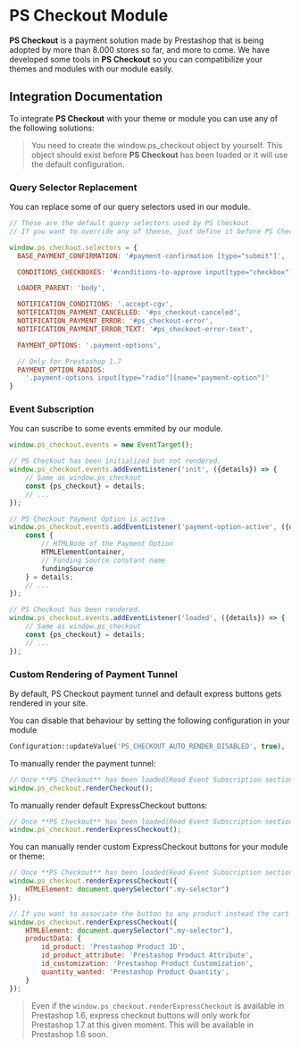 # PS Checkout Module

**PS Checkout** is a payment solution made by Prestashop that is being adopted by more than 8.000 stores so far, and more
to come. We have developed some tools in **PS Checkout** so you can compatibilize your themes and
modules with our module easily.
 
## Integration Documentation
To integrate **PS Checkout** with your theme or module you can use any of the following solutions:

> You need to create the window.ps_checkout object by yourself. This object should exist before **PS Checkout**
> has been loaded or it will use the default configuration.

### Query Selector Replacement 
You can replace some of our query selectors used in our module.

```js
// These are the default query selectors used by PS Checkout
// If you want to override any of theese, just define it before PS Checkout gets loaded.

window.ps_checkout.selectors = {
  BASE_PAYMENT_CONFIRMATION: '#payment-confirmation [type="submit"]',

  CONDITIONS_CHECKBOXES: '#conditions-to-approve input[type="checkbox"]',

  LOADER_PARENT: 'body',

  NOTIFICATION_CONDITIONS: '.accept-cgv',
  NOTIFICATION_PAYMENT_CANCELLED: '#ps_checkout-canceled',
  NOTIFICATION_PAYMENT_ERROR: '#ps_checkout-error',
  NOTIFICATION_PAYMENT_ERROR_TEXT: '#ps_checkout-error-text',

  PAYMENT_OPTIONS: '.payment-options',

  // Only for Prestashop 1.7
  PAYMENT_OPTION_RADIOS:
    '.payment-options input[type="radio"][name="payment-option"]'
}
```

### Event Subscription
You can suscribe to some events emmited by our module.

```js
window.ps_checkout.events = new EventTarget();

// PS Checkout has been initialized but not rendered.
window.ps_checkout.events.addEventListener('init', ({details}) => {
    // Same as window.ps_checkout
    const {ps_checkout} = details;
    // ...
});

// PS Checkout Payment Option is active
window.ps_checkout.events.addEventListener('payment-option-active', ({details}) => {
    const {
        // HTMLNode of the Payment Option
        HTMLElementContainer,
        // Funding Source constant name
        fundingSource
    } = details;
    // ...
});

// PS Checkout has been rendered.
window.ps_checkout.events.addEventListener('loaded', ({details}) => {
    // Same as window.ps_checkout
    const {ps_checkout} = details;
    // ...
});
```

### Custom Rendering of Payment Tunnel

By default, PS Checkout payment tunnel and default express buttons gets rendered in your site.

You can disable that behaviour by setting the following configuration in your module
```php
Configuration::updateValue('PS_CHECKOUT_AUTO_RENDER_DISABLED', true),
```

To manually render the payment tunnel:
```js
// Once **PS Checkout** has been loaded(Read Event Subscription section)
window.ps_checkout.renderCheckout();
```

To manually render default ExpressCheckout buttons:
```js
// Once **PS Checkout** has been loaded(Read Event Subscription section)
window.ps_checkout.renderExpressCheckout();
``` 

You can manually render custom ExpressCheckout buttons for your module or theme:
```js
// Once **PS Checkout** has been loaded(Read Event Subscription section)
window.ps_checkout.renderExpressCheckout({
    HTMLElement: document.querySelector(".my-selector")
});

// If you want to associate the button to any product instead the cart you can do
window.ps_checkout.renderExpressCheckout({
    HTMLElement: document.querySelector(".my-selector"),
    productData: {
        id_product: 'Prestashop Product ID',
        id_product_attribute: 'Prestashop Product Attribute',
        id_customization: 'Prestashop Product Customization',
        quantity_wanted: 'Prestashop Product Quantity',
    }
});
``` 

> Even if the `window.ps_checkout.renderExpressCheckout` is available in Prestashop 1.6, express checkout
> buttons will only work for Prestashop 1.7 at this given moment. This will be available in
> Prestashop 1.6 soon.
